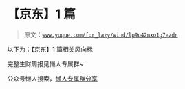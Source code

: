 # 【京东】1 篇

> 原文：[`www.yuque.com/for_lazy/wind/lp9o42mxo1g7ezdr`](https://www.yuque.com/for_lazy/wind/lp9o42mxo1g7ezdr)

以下为：【京东】1 篇相关风向标

完整生财周报见懒人专属群~

公众号懒人搜索，[懒人专属群分享](https://lazybook.fun/#/blog/group)